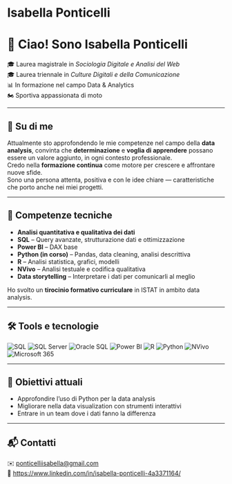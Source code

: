 # Isabella Ponticelli
# 👋 Ciao! Sono Isabella Ponticelli

🎓 Laurea magistrale in *Sociologia Digitale e Analisi del Web* <br>
🎓 Laurea triennale in *Culture Digitali e della Comunicazione* <br>
📊 In formazione nel campo Data & Analytics  <br>
🏍 Sportiva appassionata di moto<br>

---

## 📌 Su di me

Attualmente sto approfondendo le mie competenze nel campo della **data analysis**, convinta che **determinazione** e **voglia di apprendere** possano essere un valore aggiunto, in ogni contesto professionale.<br>
Credo nella **formazione continua** come motore per crescere e affrontare nuove sfide. <br>
Sono una persona attenta, positiva e con le idee chiare — caratteristiche che porto anche nei miei progetti.

---

## 🧠 Competenze tecniche 

- **Analisi quantitativa e qualitativa dei dati**
- **SQL** – Query avanzate, strutturazione dati e ottimizzazione  
- **Power BI** – DAX base  
- **Python (in corso)** – Pandas, data cleaning, analisi descrittiva  
- **R** – Analisi statistica, grafici, modelli  
- **NVivo** – Analisi testuale e codifica qualitativa  
- **Data storytelling** – Interpretare i dati per comunicarli al meglio

Ho svolto un **tirocinio formativo curriculare** in ISTAT in ambito data analysis.

---

## 🛠️ Tools e tecnologie

![SQL](https://img.shields.io/badge/-SQL-4479A1?logo=postgresql&logoColor=white)
![SQL Server](https://img.shields.io/badge/-SQL_Server-CC2927?logo=microsoft&logoColor=white)
![Oracle SQL](https://img.shields.io/badge/-Oracle_SQL-F80000?logo=oracle&logoColor=white)
![Power BI](https://img.shields.io/badge/-Power%20BI-F2C811?logo=powerbi&logoColor=black)
![R](https://img.shields.io/badge/-R-276DC3?logo=r&logoColor=white)
![Python](https://img.shields.io/badge/-Python-3776AB?logo=python&logoColor=white)
![NVivo](https://img.shields.io/badge/-NVivo-00B5D1?logo=qualtrics&logoColor=white)
![Microsoft 365](https://img.shields.io/badge/-Microsoft%20365-D83B01?logo=microsoft&logoColor=white)


---

## 🚀 Obiettivi attuali

- Approfondire l’uso di Python per la data analysis
- Migliorare nella data visualization con strumenti interattivi
- Entrare in un team dove i dati fanno la differenza

---

## 📬 Contatti

✉️ ponticelliisabella@gmail.com <br>
🔗 https://www.linkedin.com/in/isabella-ponticelli-4a3371164/

